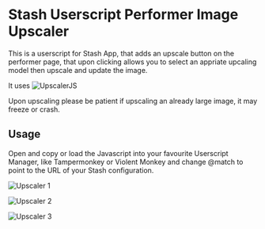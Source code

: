 # Stash Userscript Performer Image Upscaler

This is a userscript for Stash App, that adds an upscale button on the performer page, that upon clicking allows you to select an appriate upcaling model then upscale and update the image.

It uses ![UpscalerJS](https://github.com/thekevinscott/UpscalerJS)

Upon upscaling please be patient if upscaling an already large image, it may freeze or crash.

## Usage

Open and copy or load the Javascript into your favourite Userscript Manager, like Tampermonkey or Violent Monkey and change @match to point to the URL of your Stash configuration.

![Upscaler 1]()

![Upscaler 2]()

![Upscaler 3]()
